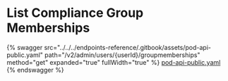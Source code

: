 # List Compliance Group Memberships

{% swagger src="../../../endpoints-reference/.gitbook/assets/pod-api-public.yaml" path="/v2/admin/users/{userId}/groupmemberships" method="get" expanded="true" fullWidth="true" %}
[pod-api-public.yaml](../../../endpoints-reference/.gitbook/assets/pod-api-public.yaml)
{% endswagger %}
